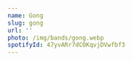 ```yaml
---
name: Gong
slug: gong
url: ''
photo: /img/bands/gong.webp
spotifyId: 47yvARr7dCOKqvjDVwfbf3
---
```

